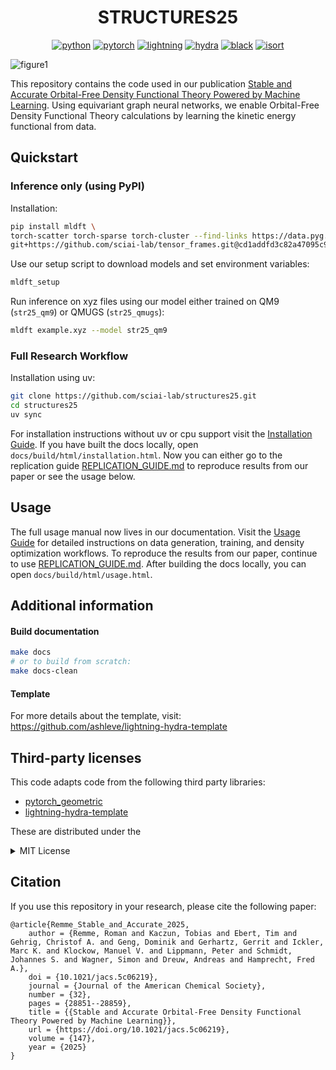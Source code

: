 <div align="center">

# STRUCTURES25

[![python](https://img.shields.io/badge/-Python_3.11-blue?logo=python&logoColor=white)](https://github.com/pre-commit/pre-commit)
[![pytorch](https://img.shields.io/badge/PyTorch_2.4.1-ee4c2c?logo=pytorch&logoColor=white)](https://pytorch.org/get-started/locally/)
[![lightning](https://img.shields.io/badge/-Lightning_2.5-792ee5?logo=pytorchlightning&logoColor=white)](https://pytorchlightning.ai/)
[![hydra](https://img.shields.io/badge/Config-Hydra_1.3-89b8cd)](https://hydra.cc/)
[![black](https://img.shields.io/badge/Code%20Style-Black-black.svg?labelColor=gray)](https://black.readthedocs.io/en/stable/)
[![isort](https://img.shields.io/badge/%20imports-isort-%231674b1?style=flat&labelColor=ef8336)](https://pycqa.github.io/isort/) <br>

</div>

![figure1](https://github.com/user-attachments/assets/00abb696-95e3-4aaa-857b-2b7548d45646)

This repository contains the code used in our publication [Stable and Accurate Orbital-Free Density Functional Theory Powered by Machine Learning](https://pubs.acs.org/doi/10.1021/jacs.5c06219). Using equivariant graph neural networks, we enable Orbital-Free Density Functional Theory calculations by learning the kinetic energy functional from data.

## Quickstart

### Inference only (using PyPI)

Installation:

```bash
pip install mldft \
torch-scatter torch-sparse torch-cluster --find-links https://data.pyg.org/whl/torch-2.4.1+cu124.html \
git+https://github.com/sciai-lab/tensor_frames.git@cd1addfd3c82a47095c9961ab999dcabfab4c21d
```

Use our setup script to download models and set environment variables:

```bash
mldft_setup
```

Run inference on xyz files using our model either trained on QM9 (`str25_qm9`) or QMUGS (`str25_qmugs`):

```bash
mldft example.xyz --model str25_qm9
```

### Full Research Workflow

Installation using uv:

```bash
git clone https://github.com/sciai-lab/structures25.git
cd structures25
uv sync
```

For installation instructions without uv or cpu support visit the [Installation Guide](https://sciai-lab.github.io/structures25/installation.html). If you have built the docs locally, open `docs/build/html/installation.html`.
Now you can either go to the replication guide [REPLICATION_GUIDE.md](REPLICATION_GUIDE.md) to reproduce results from our paper or see the usage below.

## Usage

The full usage manual now lives in our documentation. Visit the [Usage Guide](https://sciai-lab.github.io/structures25/usage.html) for detailed instructions on data generation, training, and density optimization workflows. To reproduce the results from our paper, continue to use [REPLICATION_GUIDE.md](REPLICATION_GUIDE.md). After building the docs locally, you can open `docs/build/html/usage.html`.

## Additional information

#### Build documentation

```bash
make docs
# or to build from scratch:
make docs-clean
```

#### Template

For more details about the template, visit: https://github.com/ashleve/lightning-hydra-template

## Third-party licenses

This code adapts code from the following third party libraries:

- [pytorch_geometric](https://github.com/pyg-team/pytorch_geometric)
- [lightning-hydra-template](https://github.com/ashleve/lightning-hydra-template)

These are distributed under the

<details>
  <summary>MIT License</summary>
  <p>
    Permission is hereby granted, free of charge, to any person obtaining a copy
of this software and associated documentation files (the "Software"), to deal
in the Software without restriction, including without limitation the rights
to use, copy, modify, merge, publish, distribute, sublicense, and/or sell
copies of the Software, and to permit persons to whom the Software is
furnished to do so, subject to the following conditions:

The above copyright notice and this permission notice shall be included in all
copies or substantial portions of the Software.

THE SOFTWARE IS PROVIDED "AS IS", WITHOUT WARRANTY OF ANY KIND, EXPRESS OR
IMPLIED, INCLUDING BUT NOT LIMITED TO THE WARRANTIES OF MERCHANTABILITY,
FITNESS FOR A PARTICULAR PURPOSE AND NONINFRINGEMENT. IN NO EVENT SHALL THE
AUTHORS OR COPYRIGHT HOLDERS BE LIABLE FOR ANY CLAIM, DAMAGES OR OTHER
LIABILITY, WHETHER IN AN ACTION OF CONTRACT, TORT OR OTHERWISE, ARISING FROM,
OUT OF OR IN CONNECTION WITH THE SOFTWARE OR THE USE OR OTHER DEALINGS IN THE
SOFTWARE.

</p>
</details>

## Citation

If you use this repository in your research, please cite the following paper:

```
@article{Remme_Stable_and_Accurate_2025,
    author = {Remme, Roman and Kaczun, Tobias and Ebert, Tim and Gehrig, Christof A. and Geng, Dominik and Gerhartz, Gerrit and Ickler, Marc K. and Klockow, Manuel V. and Lippmann, Peter and Schmidt, Johannes S. and Wagner, Simon and Dreuw, Andreas and Hamprecht, Fred A.},
    doi = {10.1021/jacs.5c06219},
    journal = {Journal of the American Chemical Society},
    number = {32},
    pages = {28851--28859},
    title = {{Stable and Accurate Orbital-Free Density Functional Theory Powered by Machine Learning}},
    url = {https://doi.org/10.1021/jacs.5c06219},
    volume = {147},
    year = {2025}
}
```
